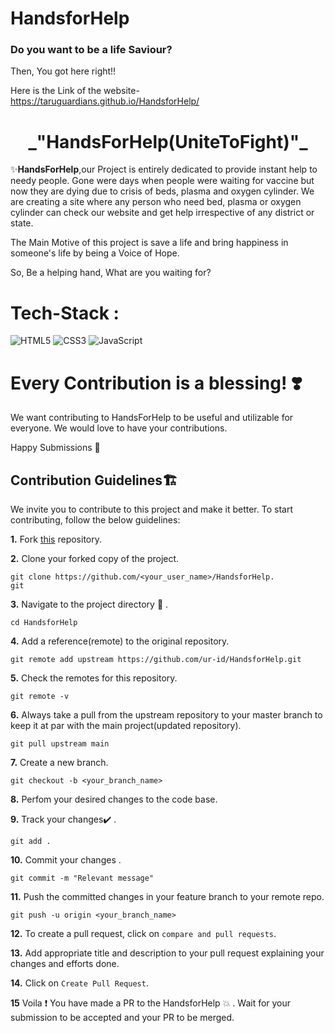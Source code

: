 
# HandsforHelp


<!-- <p align="center"><img src="" width = 40%></p> some image related to covid will be added later-->

<h3>Do you want to be a life Saviour?</h3>

Then, You got here right!! 

Here is the Link of the website-
https://taruguardians.github.io/HandsforHelp/

<h1 align="center"> _"HandsForHelp(UniteToFight)"_ </h1>

✨**HandsForHelp**,our Project is entirely dedicated to provide instant help to needy people. Gone were days when people were waiting for vaccine but now they are dying due to crisis of beds, plasma and oxygen cylinder. We are creating a site where any person who need bed, plasma or oxygen cylinder can check our website and get help irrespective of any district or state.


The Main Motive of this project is save a life and bring happiness in someone's life by being a Voice of Hope.


So, Be a helping hand, What are you waiting for?



# Tech-Stack :
<img alt="HTML5" src="https://img.shields.io/badge/html5%20-%23E34F26.svg?&style=for-the-badge&logo=html5&logoColor=white"/> <img alt="CSS3" src="https://img.shields.io/badge/css3%20-%231572B6.svg?&style=for-the-badge&logo=css3&logoColor=white"/> <img alt="JavaScript" src="https://img.shields.io/badge/javascript%20-%23323330.svg?&style=for-the-badge&logo=javascript&logoColor=%23F7DF1E"/>

# Every Contribution is a blessing! ❣️

We want contributing to HandsForHelp to be useful and utilizable for everyone. We would love to have your contributions.

Happy Submissions :slightly_smiling_face:

## Contribution Guidelines🏗

We invite you to contribute to this project and make it better. 
To start contributing, follow the below guidelines: 

**1.**  Fork [this](https://github.com/TaruGuardians/HandsforHelp.git) repository.

**2.**  Clone your forked copy of the project.

```
git clone https://github.com/<your_user_name>/HandsforHelp.
git
```

**3.** Navigate to the project directory :file_folder: .

```
cd HandsforHelp
```

**4.** Add a reference(remote) to the original repository.

```
git remote add upstream https://github.com/ur-id/HandsforHelp.git 
```

**5.** Check the remotes for this repository.

```
git remote -v
```

**6.** Always take a pull from the upstream repository to your master branch to keep it at par with the main project(updated repository).

```
git pull upstream main
```

**7.** Create a new branch.

```
git checkout -b <your_branch_name>
```

**8.** Perfom your desired changes to the code base.

**9.** Track your changes:heavy_check_mark: .

```
git add . 
```

**10.** Commit your changes .

```
git commit -m "Relevant message"
```

**11.** Push the committed changes in your feature branch to your remote repo.

```
git push -u origin <your_branch_name>
```

**12.** To create a pull request, click on `compare and pull requests`.

**13.** Add appropriate title and description to your pull request explaining your changes and efforts done.

**14.** Click on `Create Pull Request`.


**15** Voila :exclamation: You have made a PR to the HandsforHelp :boom: . Wait for your submission to be accepted and your PR to be merged.





